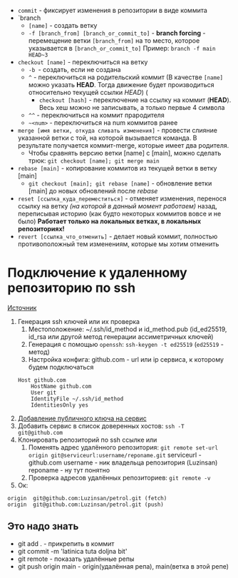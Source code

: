- `commit` - фиксирует изменения в репозитории в виде коммита
- `branch 
	- `[name]` -  создать ветку
	- `-f [branch_from] [branch_or_commit_to]` - **branch forcing** - перемещение ветки `[branch_from]` на то место, которое указывается в `[branch_or_commit_to]`
	  Пример: `branch -f main HEAD~3`
- `checkout [name]` - переключиться на ветку
	- `-b `- создать, если не создана
	- `^` - переключиться на родительский коммит (В качестве `[name]` можно указать **HEAD**. Тогда движение будет производиться относительно текущей ссылки *HEAD*) (
		- `checkout [hash]` - переключение на ссылку на коммит (**HEAD**). Весь хеш можно не записывать, а только первые 4 символа
	- `^^` - переключиться на коммит прародителя
	- `~<num>` - переключиться на num коммитов ранее
- `merge [имя ветки, откуда сливать изменения]` - провести слияние указанной ветки с той, на которой вызывается команда. В результате получается коммит-merge, которые имеет два родителя.
	- Чтобы сравнять версию ветки [name] с [main], можно сделать трюк: `git checkout [name]; git merge main`
- `rebase [main]` - копирование коммитов из текущей ветки в ветку [main]
	- `git checkout [main]; git rebase [name]` - обновление ветки [main] до новых обновлений после *rebase*
- `reset [ссылка_куда_переместиться]` - отменяет изменения, перенося ссылку на ветку *(на которой в данный момент работаем)* назад, переписывая историю (как будто некоторых коммитов вовсе и не было)
  **Работает только на локальных ветках, в локальных репозиториях!**
- `revert [ссылка_что_отменить]` - делает новый коммит, полностью противоположный тем изменениям, которые мы хотим отменить

# Подключение к удаленному репозиторию по ssh
[Источник](https://habr.com/ru/articles/755036/)

1. Генерация ssh ключей или их проверка
	1. Местоположение: ~/.ssh/id_method и id_method.pub (id_ed25519, id_rsa или другой метод генерации ассиметричных ключей)
	2. Генерация с помощью `openssh`: `ssh-keygen -t ed25519` (`ed25519` - метод)
	3. Настройка конфига:  github.com - url или ip сервиса, к которому будем подключаться
	```
	Host github.com    
		HostName github.com    
		User git    
		IdentityFile ~/.ssh/id_method    
		IdentitiesOnly yes
	```
2. [Добавление публичного ключа на сервис](https://github.com/settings/keys)
3. Добавить сервис в список доверенных хостов: `ssh -T git@github.com`
4. Клонировать репозиторий по ssh ссылке или
	1. Поменять адрес удалённого репозитория: `git remote set-url origin git@serviceurl:username/reponame.git`
	   serviceurl - github.com
	   username - ник владельца репозитория (Luzinsan)
	   reponame - ну тут понятно
	2. Проверка адресов удалённых репозиториев: `git remote -v` 
5. Ок:
```
origin	git@github.com:Luzinsan/petrol.git (fetch)
origin	git@github.com:Luzinsan/petrol.git (push)
```

## Это надо знать
- git add . - прикрепить в коммит
- git commit -m 'latinica tuta doljna bit'
- git remote - показать удалённые репы
- git push origin main - origin(удалённая репа), main(ветка в этой репе)